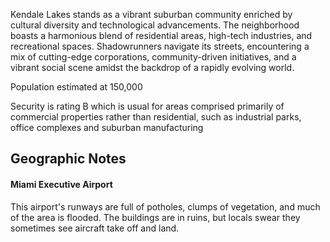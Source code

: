 Kendale Lakes stands as a vibrant suburban community enriched by cultural diversity and technological advancements. The neighborhood boasts a harmonious blend of residential areas, high-tech industries, and recreational spaces. Shadowrunners navigate its streets, encountering a mix of cutting-edge corporations, community-driven initiatives, and a vibrant social scene amidst the backdrop of a rapidly evolving world.
  
Population estimated at 150,000  
  
Security is rating B which is usual for areas comprised primarily of commercial properties rather than residential, such as industrial parks, office complexes and suburban manufacturing

## Geographic Notes

#### Miami Executive Airport

This airport's runways are full of potholes, clumps of vegetation, and much of the area is flooded. The buildings are in ruins, but locals swear they sometimes see aircraft take off and land.
